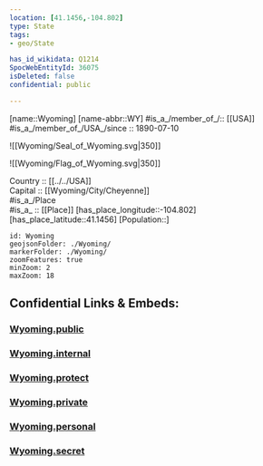 ```yaml
---
location: [41.1456,-104.802] 
type: State
tags:
- geo/State

has_id_wikidata: Q1214 
SpocWebEntityId: 36075
isDeleted: false
confidential: public

---
```

[name::Wyoming] 
[name-abbr::WY] 
#is_a_/member_of_/:: [[USA]]
#is_a_/member_of_/USA_/since :: 1890-07-10  


![[Wyoming/Seal_of_Wyoming.svg|350]] 

![[Wyoming/Flag_of_Wyoming.svg|350]] 


Country :: [[../../USA]]  
Capital :: [[Wyoming/City/Cheyenne]]  
#is_a_/Place  
#is_a_ :: [[Place]] 
[has_place_longitude::-104.802] 
[has_place_latitude::41.1456] 
[Population::] 



```leaflet
id: Wyoming
geojsonFolder: ./Wyoming/
markerFolder: ./Wyoming/
zoomFeatures: true 
minZoom: 2 
maxZoom: 18
```


## Confidential Links & Embeds: 

### [Wyoming.public](/_public/\Earth\Continent\America~North\USA\USA~MountainWyoming.public.md) 

### [Wyoming.internal](/_internal/\Earth\Continent\America~North\USA\USA~MountainWyoming.internal.md) 

### [Wyoming.protect](/_protect/\Earth\Continent\America~North\USA\USA~MountainWyoming.protect.md) 

### [Wyoming.private](/_private/\Earth\Continent\America~North\USA\USA~MountainWyoming.private.md) 

### [Wyoming.personal](/_personal/\Earth\Continent\America~North\USA\USA~MountainWyoming.personal.md) 

### [Wyoming.secret](/_secret/\Earth\Continent\America~North\USA\USA~MountainWyoming.secret.md)

